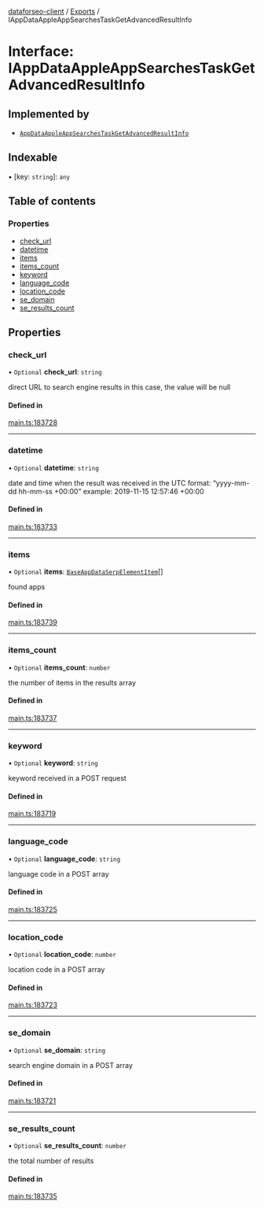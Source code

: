 [dataforseo-client](../README.md) / [Exports](../modules.md) / IAppDataAppleAppSearchesTaskGetAdvancedResultInfo

# Interface: IAppDataAppleAppSearchesTaskGetAdvancedResultInfo

## Implemented by

- [`AppDataAppleAppSearchesTaskGetAdvancedResultInfo`](../classes/AppDataAppleAppSearchesTaskGetAdvancedResultInfo.md)

## Indexable

▪ [key: `string`]: `any`

## Table of contents

### Properties

- [check\_url](IAppDataAppleAppSearchesTaskGetAdvancedResultInfo.md#check_url)
- [datetime](IAppDataAppleAppSearchesTaskGetAdvancedResultInfo.md#datetime)
- [items](IAppDataAppleAppSearchesTaskGetAdvancedResultInfo.md#items)
- [items\_count](IAppDataAppleAppSearchesTaskGetAdvancedResultInfo.md#items_count)
- [keyword](IAppDataAppleAppSearchesTaskGetAdvancedResultInfo.md#keyword)
- [language\_code](IAppDataAppleAppSearchesTaskGetAdvancedResultInfo.md#language_code)
- [location\_code](IAppDataAppleAppSearchesTaskGetAdvancedResultInfo.md#location_code)
- [se\_domain](IAppDataAppleAppSearchesTaskGetAdvancedResultInfo.md#se_domain)
- [se\_results\_count](IAppDataAppleAppSearchesTaskGetAdvancedResultInfo.md#se_results_count)

## Properties

### check\_url

• `Optional` **check\_url**: `string`

direct URL to search engine results
in this case, the value will be null

#### Defined in

[main.ts:183728](https://github.com/dataforseo/TypeScriptClient/blob/7ca1aa4/main.ts#L183728)

___

### datetime

• `Optional` **datetime**: `string`

date and time when the result was received
in the UTC format: “yyyy-mm-dd hh-mm-ss +00:00”
example:
2019-11-15 12:57:46 +00:00

#### Defined in

[main.ts:183733](https://github.com/dataforseo/TypeScriptClient/blob/7ca1aa4/main.ts#L183733)

___

### items

• `Optional` **items**: [`BaseAppDataSerpElementItem`](../classes/BaseAppDataSerpElementItem.md)[]

found apps

#### Defined in

[main.ts:183739](https://github.com/dataforseo/TypeScriptClient/blob/7ca1aa4/main.ts#L183739)

___

### items\_count

• `Optional` **items\_count**: `number`

the number of items in the results array

#### Defined in

[main.ts:183737](https://github.com/dataforseo/TypeScriptClient/blob/7ca1aa4/main.ts#L183737)

___

### keyword

• `Optional` **keyword**: `string`

keyword received in a POST request

#### Defined in

[main.ts:183719](https://github.com/dataforseo/TypeScriptClient/blob/7ca1aa4/main.ts#L183719)

___

### language\_code

• `Optional` **language\_code**: `string`

language code in a POST array

#### Defined in

[main.ts:183725](https://github.com/dataforseo/TypeScriptClient/blob/7ca1aa4/main.ts#L183725)

___

### location\_code

• `Optional` **location\_code**: `number`

location code in a POST array

#### Defined in

[main.ts:183723](https://github.com/dataforseo/TypeScriptClient/blob/7ca1aa4/main.ts#L183723)

___

### se\_domain

• `Optional` **se\_domain**: `string`

search engine domain in a POST array

#### Defined in

[main.ts:183721](https://github.com/dataforseo/TypeScriptClient/blob/7ca1aa4/main.ts#L183721)

___

### se\_results\_count

• `Optional` **se\_results\_count**: `number`

the total number of results

#### Defined in

[main.ts:183735](https://github.com/dataforseo/TypeScriptClient/blob/7ca1aa4/main.ts#L183735)
